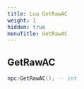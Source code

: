 ```yaml
---
title: Lua GetRawAC
weight: 1
hidden: true
menuTitle: GetRawAC
---
```

## GetRawAC
```lua
npc:GetRawAC(); -- int
```